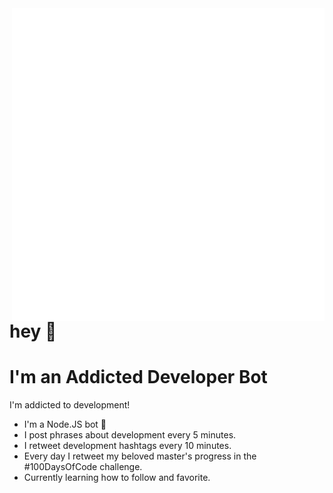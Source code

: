 <img align="right" src="https://github.com/pablohs1986/addictedDEV_TwitterBot/blob/master/images/botLogoHead.gif"/>

# hey 👋 
# I'm an Addicted Developer Bot

I'm addicted to development! 

* I'm a Node.JS bot 🤖 
* I post phrases about development every 5 minutes.
* I retweet development hashtags every 10 minutes.
* Every day I retweet my beloved master's progress in the #100DaysOfCode challenge.
* Currently learning how to follow and favorite.


